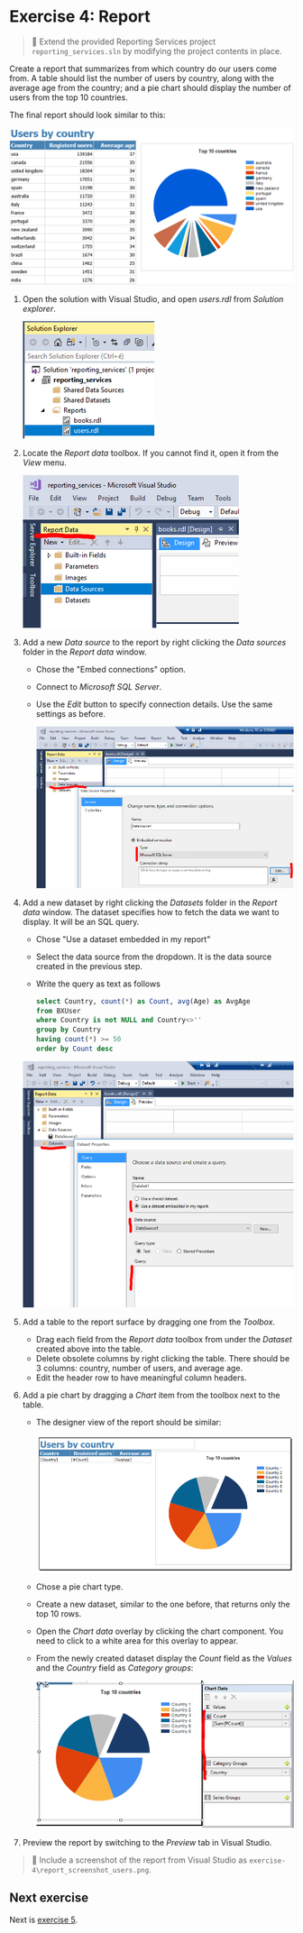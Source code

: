 # Exercise 4: Report

> :memo: Extend the provided Reporting Services project `reporting_services.sln` by modifying the project contents in place.

Create a report that summarizes from which country do our users come from. A table should list the number of users by country, along with the average age from the country; and a pie chart should display the number of users from the top 10 countries.

The final report should look similar to this:

![Users report](images/exercise/report-users.png)

1. Open the solution with Visual Studio, and open _users.rdl_ from _Solution explorer_.

   ![Report files in Solution Explorer](images/exercise/rs-solution-explorer.png)

1. Locate the _Report data_ toolbox. If you cannot find it, open it from the _View_ menu.

   ![Report data toolbox](images/exercise/rs-report-data-toolbox.png)

1. Add a new _Data source_ to the report by right clicking the _Data sources_ folder in the _Report data_ window.

   - Chose the "Embed connections" option.
   - Connect to _Microsoft SQL Server_.
   - Use the _Edit_ button to specify connection details. Use the same settings as before.

     ![Add a new data source](images/exercise/rs-add-data-source.png)

1. Add a new dataset by right clicking the _Datasets_ folder in the _Report data_ window. The dataset specifies how to fetch the data we want to display. It will be an SQL query.

   - Chose "Use a dataset embedded in my report"
   - Select the data source from the dropdown. It is the data source created in the previous step.
   - Write the query as text as follows

     ```sql
     select Country, count(*) as Count, avg(Age) as AvgAge
     from BXUser
     where Country is not NULL and Country<>''
     group by Country
     having count(*) >= 50
     order by Count desc
     ```

   ![Add a new dataset](images/exercise/rs-add-dataset.png)

1. Add a table to the report surface by dragging one from the _Toolbox_.

   - Drag each field from the _Report data_ toolbox from under the _Dataset_ created above into the table.
   - Delete obsolete columns by right clicking the table. There should be 3 columns: country, number of users, and average age.
   - Edit the header row to have meaningful column headers.

1. Add a pie chart by dragging a _Chart_ item from the toolbox next to the table.

   - The designer view of the report should be similar:

     ![Designer view of the report](images/exercise/rs-users-report-designer.png)

   - Chose a pie chart type.
   - Create a new dataset, similar to the one before, that returns only the top 10 rows.
   - Open the _Chart data_ overlay by clicking the chart component. You need to click to a white area for this overlay to appear.
   - From the newly created dataset display the _Count_ field as the _Values_ and the _Country_ field as _Category groups_:

     ![Specify chart data](images/exercise/rs-users-chart-data.png)

1. Preview the report by switching to the _Preview_ tab in Visual Studio.

> :memo: Include a screenshot of the report from Visual Studio as `exercise-4\report_screenshot_users.png`.

## Next exercise

Next is [exercise 5](exercise5.md).
